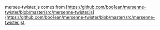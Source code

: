 mersee-twister.js comes from [https://github.com/boo1ean/mersenne-twister/blob/master/src/mersenne-twister.js](https://github.com/boo1ean/mersenne-twister/blob/master/src/mersenne-twister.js).